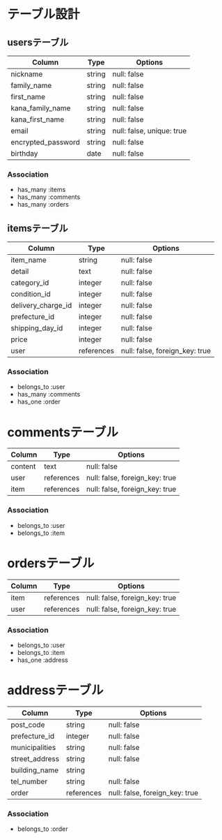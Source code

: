 # テーブル設計

## usersテーブル

| Column             | Type    | Options     |
| ------------------ | ------- | ----------- |
| nickname           | string  | null: false |
| family_name        | string  | null: false |
| first_name         | string  | null: false |
| kana_family_name   | string  | null: false |
| kana_first_name    | string  | null: false |
| email              | string  | null: false, unique: true |
| encrypted_password | string  | null: false |
| birthday           | date    | null: false |

### Association
- has_many :items 
- has_many :comments
- has_many :orders


## itemsテーブル

| Column             | Type       | Options     |
| ------------------ | ---------- | ----------- |
| item_name          | string     | null: false |
| detail             | text       | null: false |
| category_id        | integer    | null: false |
| condition_id       | integer    | null: false |
| delivery_charge_id | integer    | null: false |
| prefecture_id     | integer    | null: false |
| shipping_day_id    | integer    | null: false |
| price              | integer    | null: false |
| user               | references | null: false, foreign_key: true |

### Association
- belongs_to :user
- has_many :comments
- has_one :order

# commentsテーブル

| Column  | Type       | Options     |
| ------- | ---------- | ----------- |
| content | text       | null: false |
| user    | references | null: false, foreign_key: true |
| item    | references | null: false, foreign_key: true |

### Association
- belongs_to :user
- belongs_to :item

# ordersテーブル

| Column      | Type       | Options |
| ----------- | ---------- | ------- |
| item        | references | null: false, foreign_key: true |
| user        | references | null: false, foreign_key: true |

### Association
- belongs_to :user
- belongs_to :item
- has_one :address

# addressテーブル

| Column         | Type       | Options |
| -------------- | ---------- | ------- |
| post_code      | string     | null: false |
| prefecture_id | integer    | null: false |
| municipalities | string     | null: false |
| street_address | string     | null: false |
| building_name  | string     |  |
| tel_number     | string     | null: false |
| order          | references | null: false, foreign_key: true |

### Association
- belongs_to :order